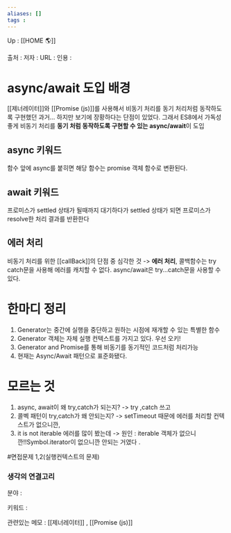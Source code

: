 ```yaml
---
aliases: []
tags : 
---
```

Up : [[HOME 🌎]]

출처 :
저자 :
URL : 
인용 : 

# async/await 도입 배경
[[제너레이터]]와 [[Promise (js)]]를 사용해서 비동기 처리를 동기 처리처럼 동작하도록 구현했던 과거... 
하지만 보기에 장황하다는 단점이 있었다. 
그래서 ES8에서 가독성 좋게 비동기 처리를 **동기 처럼 동작하도록 구현할 수 있는 async/await**이 도입

## async 키워드 
함수 앞에 async를 붙히면 해당 함수는 promise 객체 함수로 변환된다. 

## await 키워드 
프로미스가 settled 상태가 될때까지 대기하다가 settled 상태가 되면 프로미스가 resolve한 처리 결과를 반환한다

## 에러 처리 
비동기 처리를 위한 [[callBack]]의 단점 중 심각한 것 -> **에러 처리**, 
콜백함수는 try catch문을 사용해 에러를 캐치할 수 없다.
async/await은 try...catch문을 사용할 수 있다. 


# 한마디 정리 
1. Generator는 중간에 실행을 중단하고 원하는 시점에 재개할 수 있는 특별한 함수
2. Generator 객체는 자체 실행 컨텍스트를 가지고 있다.  우선 오키! 
3. Generator and Promise를 통해 비동기를 동기적인 코드처럼 처리가능
4. 현재는 Async/Await 패턴으로 표준화됐다.  

# 모르는 것
1. async, await이 왜 try,catch가 되는지? 
-> try ,catch 쓰고 
2. 콜벡 패턴이 try,catch가 왜 안되는지? 
-> setTimeout 때문에 에러를 처리할 컨텍스트가 없으니깐, 
3. it is not iterable 에러를 많이 봤는데 
-> 원인 : iterable 객체가 없으니깐!!Symbol.iterator이 없으니깐 안되는 거였다 .





#면접문제 1,2(실행컨텍스트의 문제)



### 생각의 연결고리
분야 :

키워드 :

관련있는 메모 : [[제너레이터]] , [[Promise (js)]]
